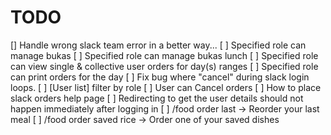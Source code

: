 # TODO

[] Handle wrong slack team error in a better way...
[ ] Specified role can manage bukas
[ ] Specified role can manage bukas lunch
[ ] Specified role can view single & collective user orders for day(s) ranges
[ ] Specified role can print orders for the day
[ ] Fix bug where "cancel" during slack login loops.
[ ] [User list] filter by role
[ ] User can Cancel orders
[ ] How to place slack orders help page
[ ] Redirecting to get the user details should not happen immediately after logging in
[ ] /food order last -> Reorder your last meal
[ ] /food order saved rice -> Order one of your saved dishes
